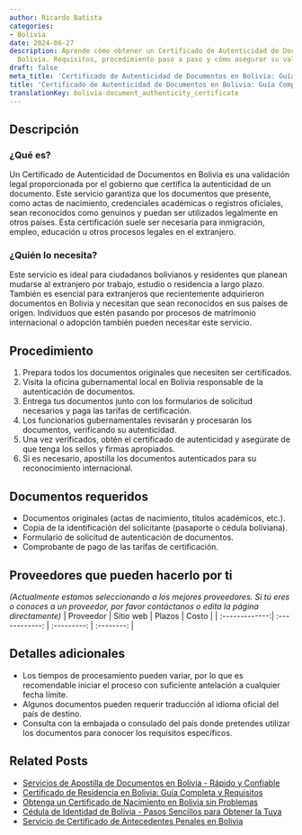 ```yaml
---
author: Ricardo Batista
categories:
- Bolivia
date: 2024-06-27
description: Aprende cómo obtener un Certificado de Autenticidad de Documentos en
  Bolivia. Requisitos, procedimiento paso a paso y cómo asegurar su validez internacional.
draft: false
meta_title: 'Certificado de Autenticidad de Documentos en Bolivia: Guía Completa'
title: 'Certificado de Autenticidad de Documentos en Bolivia: Guía Completa'
translationKey: bolivia-document_authenticity_certificate
---
```



## Descripción
### ¿Qué es?
Un Certificado de Autenticidad de Documentos en Bolivia es una validación legal proporcionada por el gobierno que certifica la autenticidad de un documento. Este servicio garantiza que los documentos que presente, como actas de nacimiento, credenciales académicas o registros oficiales, sean reconocidos como genuinos y puedan ser utilizados legalmente en otros países. Esta certificación suele ser necesaria para inmigración, empleo, educación u otros procesos legales en el extranjero.

### ¿Quién lo necesita?
Este servicio es ideal para ciudadanos bolivianos y residentes que planean mudarse al extranjero por trabajo, estudio o residencia a largo plazo. También es esencial para extranjeros que recientemente adquirieron documentos en Bolivia y necesitan que sean reconocidos en sus países de origen. Individuos que estén pasando por procesos de matrimonio internacional o adopción también pueden necesitar este servicio.

## Procedimiento

1. Prepara todos los documentos originales que necesiten ser certificados.
2. Visita la oficina gubernamental local en Bolivia responsable de la autenticación de documentos.
3. Entrega tus documentos junto con los formularios de solicitud necesarios y paga las tarifas de certificación.
4. Los funcionarios gubernamentales revisarán y procesarán los documentos, verificando su autenticidad.
5. Una vez verificados, obtén el certificado de autenticidad y asegúrate de que tenga los sellos y firmas apropiados.
6. Si es necesario, apostilla los documentos autenticados para su reconocimiento internacional.

## Documentos requeridos

- Documentos originales (actas de nacimiento, títulos académicos, etc.).
- Copia de la identificación del solicitante (pasaporte o cédula boliviana).
- Formulario de solicitud de autenticación de documentos.
- Comprobante de pago de las tarifas de certificación.

## Proveedores que pueden hacerlo por ti
_(Actualmente estamos seleccionando a los mejores proveedores. Si tú eres o conoces a un proveedor, por favor contáctanos o edita la página directamente)_
| Proveedor      |   Sitio web    |   Plazos    |    Costo   |
| :-------------:| :------------: | :---------: | :--------: |

## Detalles adicionales

- Los tiempos de procesamiento pueden variar, por lo que es recomendable iniciar el proceso con suficiente antelación a cualquier fecha límite.
- Algunos documentos pueden requerir traducción al idioma oficial del país de destino.
- Consulta con la embajada o consulado del país donde pretendes utilizar los documentos para conocer los requisitos específicos.


## Related Posts

- [Servicios de Apostilla de Documentos en Bolivia - Rápido y Confiable](https://tramitit.com/es/guides/bolivia/apostilla_de_documentos/)
- [Certificado de Residencia en Bolivia: Guía Completa y Requisitos](https://tramitit.com/es/guides/bolivia/certificado_de_residencia/)
- [Obtenga un Certificado de Nacimiento en Bolivia sin Problemas](https://tramitit.com/es/guides/bolivia/certificado_de_nacimiento/)
- [Cédula de Identidad de Bolivia - Pasos Sencillos para Obtener la Tuya](https://tramitit.com/es/guides/bolivia/cédula_de_identidad/)
- [Servicio de Certificado de Antecedentes Penales en Bolivia](https://tramitit.com/es/guides/bolivia/certificado_de_antecedentes_penales/)